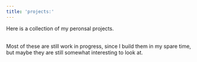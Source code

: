 ```yaml
---
title: 'projects:'
---
```


Here is a collection of my peronsal projects.

\
Most of these are still work in progress, since I build them in my spare time, but maybe they are still somewhat interesting to look at.
